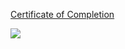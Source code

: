 [Certificate of Completion](https://realpython.com/certificates/35b54a2c-a812-43fd-8df3-f295fa2783be/)

![](https://sun9-7.userapi.com/impg/Anslk0aCPedQsgli9qpYb3B5HmWPR4_-fLoVzA/SdcZr5So1Js.jpg?size=1175x663&quality=96&sign=c12a87cda434d89467dbefdfcacfd8c4&type=album)
